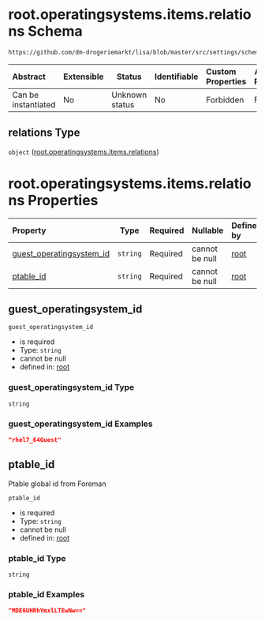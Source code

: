 # root.operatingsystems.items.relations Schema

```txt
https://github.com/dm-drogeriemarkt/lisa/blob/master/src/settings/schema.json#/properties/operatingsystems/items/properties/relations
```




| Abstract            | Extensible | Status         | Identifiable | Custom Properties | Additional Properties | Access Restrictions | Defined In                                                                               |
| :------------------ | ---------- | -------------- | ------------ | :---------------- | --------------------- | ------------------- | ---------------------------------------------------------------------------------------- |
| Can be instantiated | No         | Unknown status | No           | Forbidden         | Forbidden             | none                | [settings.schema.json\*](../../src/settings/settings.schema.json "open original schema") |

## relations Type

`object` ([root.operatingsystems.items.relations](settings-properties-rootoperatingsystems-rootoperatingsystemsitems-properties-rootoperatingsystemsitemsrelations.md))

# root.operatingsystems.items.relations Properties

| Property                                              | Type     | Required | Nullable       | Defined by                                                                                                                                                                                                                                                                                                                                       |
| :---------------------------------------------------- | -------- | -------- | -------------- | :----------------------------------------------------------------------------------------------------------------------------------------------------------------------------------------------------------------------------------------------------------------------------------------------------------------------------------------------- |
| [guest_operatingsystem_id](#guest_operatingsystem_id) | `string` | Required | cannot be null | [root](settings-properties-rootoperatingsystems-rootoperatingsystemsitems-properties-rootoperatingsystemsitemsrelations-properties-guest_operatingsystem_id.md "https&#x3A;//github.com/dm-drogeriemarkt/lisa/blob/master/src/settings/schema.json#/properties/operatingsystems/items/properties/relations/properties/guest_operatingsystem_id") |
| [ptable_id](#ptable_id)                               | `string` | Required | cannot be null | [root](settings-properties-rootoperatingsystems-rootoperatingsystemsitems-properties-rootoperatingsystemsitemsrelations-properties-ptable_id.md "https&#x3A;//github.com/dm-drogeriemarkt/lisa/blob/master/src/settings/schema.json#/properties/operatingsystems/items/properties/relations/properties/ptable_id")                               |

## guest_operatingsystem_id




`guest_operatingsystem_id`

-   is required
-   Type: `string`
-   cannot be null
-   defined in: [root](settings-properties-rootoperatingsystems-rootoperatingsystemsitems-properties-rootoperatingsystemsitemsrelations-properties-guest_operatingsystem_id.md "https&#x3A;//github.com/dm-drogeriemarkt/lisa/blob/master/src/settings/schema.json#/properties/operatingsystems/items/properties/relations/properties/guest_operatingsystem_id")

### guest_operatingsystem_id Type

`string`

### guest_operatingsystem_id Examples

```json
"rhel7_64Guest"
```

## ptable_id

Ptable global id from Foreman


`ptable_id`

-   is required
-   Type: `string`
-   cannot be null
-   defined in: [root](settings-properties-rootoperatingsystems-rootoperatingsystemsitems-properties-rootoperatingsystemsitemsrelations-properties-ptable_id.md "https&#x3A;//github.com/dm-drogeriemarkt/lisa/blob/master/src/settings/schema.json#/properties/operatingsystems/items/properties/relations/properties/ptable_id")

### ptable_id Type

`string`

### ptable_id Examples

```json
"MDE6UHRhYmxlLTEwNw=="
```
